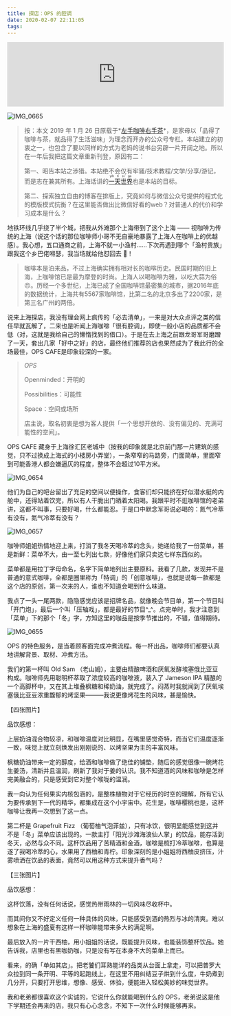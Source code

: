 ```yaml
---
title: 探店：OPS 的腔调
date: 2020-02-07 22:11:05
tags: 
---
```


<iframe allow="autoplay *; encrypted-media *;" frameborder="0" height="150" style="width:100%;max-width:660px;overflow:hidden;background:transparent;" sandbox="allow-forms allow-popups allow-same-origin allow-scripts allow-storage-access-by-user-activation allow-top-navigation-by-user-activation" src="https://embed.music.apple.com/us/album/addio-a-cheyenne/497254428?i=497254494&app=music"></iframe>

![IMG_0665](https://tva1.sinaimg.cn/large/0082zybpgy1gbnvvyfqboj31400u0e82.jpg)



> 按：本文 2019 年 1 月 26 日原载于*[左手咖啡右手茶](https://mp.weixin.qq.com/s/WsyKzi3MgV-oYKpF_3MApQ)*，是家母以「品得了咖啡与茶，就品得了生活滋味」为理念而开办的公众号专栏。本站建立的初衷之一，也包含了要以同样的方式为老妈的说书台另辟一片开阔之地。所以在一年后我把这篇文章重新刊登，原因有二：
>
> 第一、昭告本站之涉猎。本站绝不会仅有牢骚/技术教程/文学/分享/游记，而是志在兼其所有。上海话讲的[<ruby>一天世界<rt>yìh tī sɿ̄ ga</rt></ruby>](https://baike.baidu.com/item/一天世界)也是本站的目标。
>
> 第二、探索独立自由的博客在排版上，究竟如何与微信公众号提供的程式化的模版模式抗衡？在这里能否做出比微信好看的web？对普通人的代价和学习成本是什么？



地铁环线几乎绕了半个城，把我从外滩那个上海带到了这个上海 —— 视咖啡为传统的上海（说这个话的那位咖啡师小哥不无自豪地暴露了上海人在咖啡上的优越感）。我心想，五口通商之前，上海不就一小渔村……下次再遇到哪个「渔村贵族」跟我这个乡巴佬嘚瑟，我当场就给他怼回去 😬！

> 咖啡本是泊来品，不过上海确实拥有相对长的咖啡历史。民国时期的旧上海，上咖啡馆已是最为摩登的时尚。上海人以喝咖啡为雅，以吃大蒜为俗😣。历经一个多世纪，上海已成了全国咖啡馆最密集的城市，据2016年底的数据统计，上海共有5567家咖啡馆，比第二名的北京多出了2200家，是第三名广州的两倍。



说来上海探店，我没有理会网上疯传的「必去清单」，一来是对大众点评之类的信任早就瓦解了，二来也是听闻上海咖啡「很有腔调」，即使一般小店的品质都不会低（对，这就是我给自己的懒惰找到的借口）。于是在去上海之前跟龙哥军哥磨蹭了一天，套出几家「好中之好」的店，最终他们推荐的店也果然成为了我此行的全场最佳，OPS CAFE是印象较深的一家。



> *OPS*
>
> Openminded：开明的
>
> Possibilities：可能性
>
> Space：空间或场所
>
> 店主说，取名初衷是想为客人提供「一个思想开放的、没有偏见的、充满可能性的空间」。



OPS CAFE 藏身于上海徐汇区老城中（按我的印象就是北京前门那一片建筑的感觉，只不过换成上海式的小楼房小弄堂），一条窄窄的马路旁，门面简单，里面窄到可能香港人都会嫌逼仄的程度，整体不会超过10平方米。

![IMG_0654](https://tva1.sinaimg.cn/large/0082zybpgy1gbnvyu6482j30u0140e84.jpg)

他们为自己的吧台留出了充足的空间以便操作，食客们却只能挤在好似潜水艇的内舱中，还得站着饮完，所以有人干脆出门晒着太阳喝。我跟平时不逛咖啡馆的老弟讲，这都不叫事，只要好喝，什么都能忍。于是口中默念军哥说必喝的：氮气冷萃有没有，氮气冷萃有没有？

![IMG_0657](https://tva1.sinaimg.cn/large/0082zybpgy1gbnvzcwf4mj31400u0u0x.jpg)

咖啡师姐姐热情地迎上来，打消了我冬天喝冷萃的念头，她递给我了一份菜单，甚是新鲜：菜单不大，由一至七列出七款，好像他们家只卖这七样东西似的。



菜单都是用拉丁字母命名，名字下简单地列出主要原料。我看了几款，发现并不是普通的意式咖啡，全都是圈里称为「特调」的「创意咖啡」，也就是说每一款都是这个店的原创，第一次来的人，谁也不知道会喝到什么味道。



我点了一头一尾两款，隐隐感觉应该是招牌名品，就像晚会节目单，第一个节目叫「开门炮」，最后一个叫「压轴戏」，都是最好的节目^_^。点完单时，我才注意到「菜单」下的那个「冬」字，方知这里的咖品是按季节推出的，不错，值得期待。

![IMG_0655](https://tva1.sinaimg.cn/large/0082zybpgy1gbnw3o72xmj30u0140kjl.jpg)

OPS 的特色服务，是当着顾客面完成冲煮流程。每一杯出品，咖啡师们都要认真地讲解背景、取材、冲煮方法。



我们的第一杯叫 Old Sam （老山姆），主要由精酿啤酒和厌氧发酵埃塞俄比亚豆构成。咖啡师先用聪明杯萃取了浓度较高的咖啡液，装入了 Jameson IPA 精酿的一个高脚杯中，又在其上堆叠枫糖和稀奶油，就完成了。闷蒸时我就闻到了厌氧埃塞俄比亚豆浓重馥郁的烤坚果———我说更像烤花生的风味，甚是愉快。

【四张图片】



品饮感想：

上层奶油混合物较凉，和咖啡温度对比明显，在嘴里感觉奇特，而当它们温度逐渐一致，味觉上就立刻焕发出刚刚说的、以烤坚果为主的丰富风味。

枫糖奶油带来一定的醇度，给酒和咖啡做了绝佳的铺垫，随后的感觉很像一碗烤花生姜汤，清新并且温润，刷新了我对于姜的认识。我不知道酒的风味和咖啡是怎样完美融合的，只是感受到它对整个喉咙的温润。

我一向认为任何果实内核包涵的，是整株植物对于它经历的时空的理解，所有它认为要传承到下一代的精华，都集成在这个小宇宙中。花生是，咖啡樱桃也是，这杯咖啡让我再一次想到了这一点。



第二杯是 Grapefruit Fizz （葡萄柚气泡菲兹），只有冰饮，很明显能感觉到这并不是「冬」菜单应该出现的。一款主打「阳光沙滩海浪仙人掌」的饮品，能存活到冬天，必然与众不同。这杯饮品用了苦精酒和金酒，咖啡是梳打冷萃咖啡，也算是遂了我喝冷萃的心，水果用了西柚和青柠。印象深刻的是小姐姐将西柚皮挤压，汁雾喷洒在饮品的表面，竟然可以用这种方式来提升香气吗？



【三张图片】



品饮感想：

这杯饮落，没有任何话说，感觉热带雨林的一切风味尽收杯中。

而其间你又不好定义任何一种具体的风味，只能感受到酒的热烈与冰的清爽。难以想象在上海的盛夏有这样一杯咖啡能带来多大的满足啊。

最后放入的一片干西柚，用小姐姐的话说，既能提升风味，也能装饰整杯饮品。她告诉我，店里也有黑咖奶咖，只是没有写在本身不大的菜单上而已。

看来，的确「单如其店」。把老饕们耳熟能详的品类从台面上拿走，可以把普罗大众拉到同一条开明、平等的起跑线上，在这里不用纠结豆子烘到什么度，牛奶煮到几分开，只要打开思维，想像、感受、体验，便能进入轻松美妙的味觉世界。



我和老弟都很喜欢这个实诚的，它说什么你就能喝到什么的 OPS，老弟说这是他下学期还会再来的店，我只有心心念念，不知下一次什么时候能够再来。